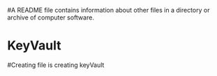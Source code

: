#A README file contains information about other files in a directory or archive of computer software.

# KeyVault
#Creating file is creating keyVault


